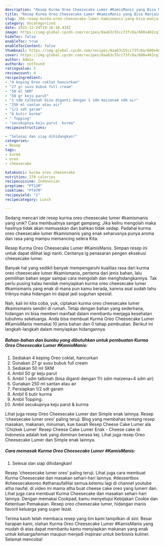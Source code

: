 ```yaml
---
description: "Resep Kurma Oreo Cheesecake Lumer #KamisManis yang Bisa Manjain Lidah"
title: "Resep Kurma Oreo Cheesecake Lumer #KamisManis yang Bisa Manjain Lidah"
slug: 366-resep-kurma-oreo-cheesecake-lumer-kamismanis-yang-bisa-manjain-lidah
category: Uncategorized
date: 2022-12-24T19:16:18.434Z
image: https://img-global.cpcdn.com/recipes/8aa63c55cc73fc0a/680x482cq70/kurma-oreo-cheesecake-lumer-kamismanis-foto-resep-utama.jpg
hideToc: false
enableToc: true
enableTocContent: false
thumbnail: https://img-global.cpcdn.com/recipes/8aa63c55cc73fc0a/680x482cq70/kurma-oreo-cheesecake-lumer-kamismanis-foto-resep-utama.jpg
cover: https://img-global.cpcdn.com/recipes/8aa63c55cc73fc0a/680x482cq70/kurma-oreo-cheesecake-lumer-kamismanis-foto-resep-utama.jpg
author: Admin
authorAv: notfound
ratingvalue: 5
reviewcount: 4
recipeingredient:
- "4 keping Oreo coklat hancurkan"
- "27 gr susu bubuk full cream"
- "50 ml SKM"
- "50 gr keju parut"
- "1 sdm talbinah bisa diganti dengan 1 sdm maizena4 sdm air"
- "250 ml santan atau air"
- "1/2 sdt garam"
- "6 butir kurma"
- " Topping"
- "secukupnya keju parut  kurma"
recipeinstructions:

- "Selesai dan siap dihidangkan!"
categories:
- Resep
tags:
- kurma
- oreo
- cheesecake

katakunci: kurma oreo cheesecake 
nutrition: 279 calories
recipecuisine: Indonesian
preptime: "PT12M"
cooktime: "PT47M"
recipeyield: "1"
recipecategory: Lunch

---
```





Sedang mencari ide resep kurma oreo cheesecake lumer #kamismanis yang unik? Cara membuatnya sangat gampang. Jika keliru mengolah maka hasilnya tidak akan memuaskan dan bahkan tidak sedap. Padahal kurma oreo cheesecake lumer #kamismanis yang enak seharusnya punya aroma dan rasa yang mampu memancing selera Kita.





Resep Kurma Oreo Cheesecake Lumer #KamisManis. Simpan resep ini untuk dapat dilihat lagi nanti. Ceritanya lg penasaran pengen eksekusi cheesecake lumer.

Banyak hal yang sedikit banyak mempengaruhi kualitas rasa dari kurma oreo cheesecake lumer #kamismanis, pertama dari jenis bahan, lalu pemilihan bahan segar sampai cara mengolah dan menghidangkannya. Tak perlu pusing kalau hendak menyiapkan kurma oreo cheesecake lumer #kamismanis yang enak di mana pun kamu berada, karena asal sudah tahu triknya maka hidangan ini dapat jadi suguhan spesial.






Nah, kali ini kita coba, yuk, ciptakan kurma oreo cheesecake lumer #kamismanis sendiri di rumah. Tetap dengan bahan yang sederhana, hidangan ini bisa memberi manfaat dalam membantu menjaga kesehatan tubuhmu sekeluarga. Anda bisa membuat Kurma Oreo Cheesecake Lumer #KamisManis memakai 10 jenis bahan dan 0 tahap pembuatan. Berikut ini langkah-langkah dalam menyiapkan hidangannya.

<!--inarticleads1-->

##### Bahan-bahan dan bumbu yang dibutuhkan untuk pembuatan Kurma Oreo Cheesecake Lumer #KamisManis:

1. Sediakan 4 keping Oreo coklat, hancurkan
1. Gunakan 27 gr susu bubuk full cream
1. Sediakan 50 ml SKM
1. Ambil 50 gr keju parut
1. Ambil 1 sdm talbinah (bisa diganti dengan 1½ sdm maizena+4 sdm air)
1. Gunakan 250 ml santan atau air
1. Persiapkan 1/2 sdt garam
1. Ambil 6 butir kurma
1. Ambil  Topping:
1. Ambil secukupnya keju parut &amp; kurma


Lihat juga resep Oreo Cheesecake Lumer dan Simple enak lainnya. Resep &#39;cheesecake lumer oreo&#39; paling teruji. Blog yang membahas tentang resep masakan, makanan, minuman, kue basah Resep Cheese Cake Lumer ala &#39;Chizkek Lumer&#39; Resep Cheese Cake Lumer Enak - Cheese cake di Indonesia adalah kek yang dominan berasa kej. Lihat juga resep Oreo Cheesecake Lumer dan Simple enak lainnya. 

<!--inarticleads2-->

##### Cara memasak Kurma Oreo Cheesecake Lumer #KamisManis:


1. Selesai dan siap dihidangkan!

Resep &#39;cheesecake lumer oreo&#39; paling teruji. Lihat juga cara membuat Kurma Cheesecake dan masakan sehari-hari lainnya. #dessertbox #cheesecakeoreo #athanaufalHai semua.ketemu lagi di channel youtube atha naufal. di video ini mama atha buat cheese cake oreo yang lumerr dan. Lihat juga cara membuat Kurma Cheesecake dan masakan sehari-hari lainnya. Dengan memakai Cookpad, kamu menyetujui Kebijakan Cookie dan Ketentuan Pemakaian. Resep oreo cheesecake lumer, hidangan manis favorit keluarga yang super lezat. 

Terima kasih telah membaca resep yang tim kami tampilkan di sini. Besar harapan kami, olahan Kurma Oreo Cheesecake Lumer #KamisManis yang mudah di atas dapat membantu kamu menyiapkan makanan yang enak untuk keluarga/teman maupun menjadi inspirasi untuk berbisnis kuliner. Selamat mencoba!
